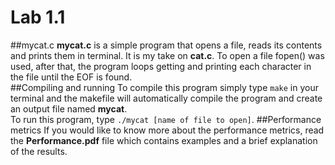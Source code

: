 Lab 1.1
=======
##mycat.c
**mycat.c** is a simple program that opens a file, reads its contents and prints them in terminal. It is my take on **cat.c**. To open a file fopen() was used, after that, the program loops getting and printing each character in the file until the EOF is found.  
##Compiling and running
To compile this program simply type `make` in your terminal and the makefile will automatically compile the program and create an output file named **mycat**.  
To run this program, type `./mycat [name of file to open]`.
##Performance metrics
If you would like to know more about the performance metrics, read the **Performance.pdf** file which contains examples and a brief explanation of the results.
